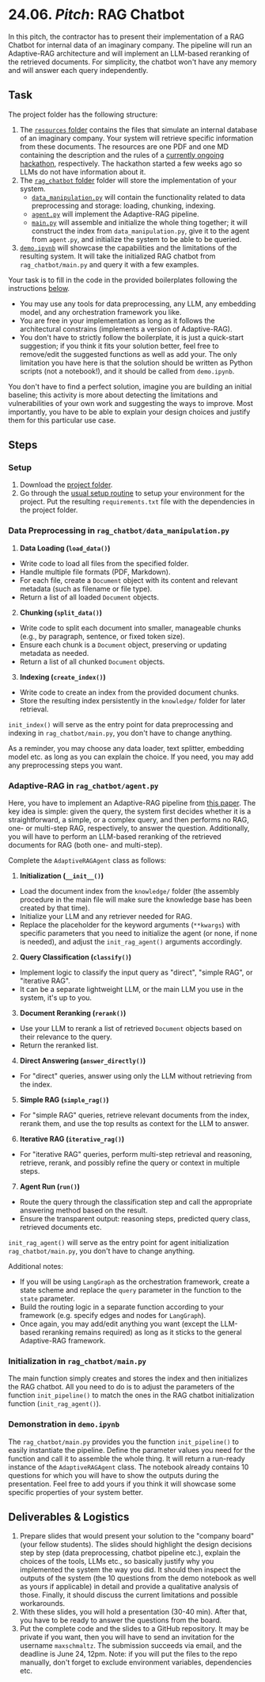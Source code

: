 # 24.06. _Pitch_: RAG Chatbot

In this pitch, the contractor has to present their implementation of a RAG Chatbot for internal data of an imaginary company. The pipeline will run an Adaptive-RAG architecture and will implement an LLM-based reranking of the retrieved documents. For simplicity, the chatbot won't have any memory and will answer each query independently.


## Task

The project folder has the following structure:
1. The [`resources` folder](https://github.com/maxschmaltz/Course-LLM-based-Assistants/tree/main/llm-based-assistants/pitches/1706/resources) contains the files that simulate an internal database of an imaginary company. Your system will retrieve specific information from these documents. The resources are one PDF and one MD containing the description and the rules of a [currently ongoing hackathon](https://www.kaggle.com/competitions/openai-to-z-challenge/overview), respectively. The hackathon started a few weeks ago so LLMs do not have information about it.
2. The [`rag_chatbot` folder](https://github.com/maxschmaltz/Course-LLM-based-Assistants/tree/main/llm-based-assistants/pitches/1706/rag_chatbot) folder will store the implementation of your system.
    * [`data_manipulation.py`](https://github.com/maxschmaltz/Course-LLM-based-Assistants/tree/main/llm-based-assistants/pitches/1706/rag_chatbot/data_manipulation.py) will contain the functionality related to data preprocessing and storage: loading, chunking, indexing.
    * [`agent.py`](https://github.com/maxschmaltz/Course-LLM-based-Assistants/tree/main/llm-based-assistants/pitches/1706/rag_chatbot/agent.py) will implement the Adaptive-RAG pipeline.
    * [`main.py`](https://github.com/maxschmaltz/Course-LLM-based-Assistants/tree/main/llm-based-assistants/pitches/1706/rag_chatbot/main.py) will assemble and initialize the whole thing together; it will construct the index from `data_manipulation.py`, give it to the agent from `agent.py`, and initialize the system to be able to be queried.
3. [`demo.ipynb`](https://github.com/maxschmaltz/Course-LLM-based-Assistants/tree/main/llm-based-assistants/pitches/1706/demo.ipynb) will showcase the capabilities and the limitations of the resulting system. It will take the initialized RAG chatbot from `rag_chatbot/main.py` and query it with a few examples.

Your task is to fill in the code in the provided boilerplates following the instructions [below](#steps).
* You may use any tools for data preprocessing, any LLM, any embedding model, and any orchestration framework you like.
* You are free in your implementation as long as it follows the architectural constrains (implements a version of Adaptive-RAG). 
* You don't have to strictly follow the boilerplate, it is just a quick-start suggestion; if you think it fits your solution better, feel free to remove/edit the suggested functions as well as add your. The only limitation you have here is that the solution should be written as Python scripts (not a notebook!), and it should be called from `demo.ipynb`.

You don't have to find a perfect solution, imagine you are building an initial baseline; this activity is more about detecting the limitations and vulnerabilities of your own work and suggesting the ways to improve. Most importantly, you have to be able to explain your design choices and justify them for this particular use case. 


## Steps

### Setup

1. Download the [project folder](https://github.com/maxschmaltz/Course-LLM-based-Assistants/tree/main/llm-based-assistants/pitches/1706).
2. Go through the [usual setup routine](https://maxschmaltz.github.io/Course-LLM-based-Assistants/infos/llm_inference_guide/README.html) to setup your environment for the project. Put the resulting `requirements.txt` file with the dependencies in the project folder.

### Data Preprocessing in `rag_chatbot/data_manipulation.py`

1. **Data Loading (`load_data()`)**
* Write code to load all files from the specified folder.
* Handle multiple file formats (PDF, Markdown).
* For each file, create a `Document` object with its content and relevant metadata (such as filename or file type).
* Return a list of all loaded `Document` objects.

2. **Chunking (`split_data()`)**
* Write code to split each document into smaller, manageable chunks (e.g., by paragraph, sentence, or fixed token size).
* Ensure each chunk is a `Document` object, preserving or updating metadata as needed.
* Return a list of all chunked `Document` objects.

3. **Indexing (`create_index()`)**
* Write code to create an index from the provided document chunks.
* Store the resulting index persistently in the `knowledge/` folder for later retrieval.

`init_index()` will serve as the entry point for data preprocessing and indexing in `rag_chatbot/main.py`, you don't have to change anything.

As a reminder, you may choose any data loader, text splitter, embedding model etc. as long as you can explain the choice. If you need, you may add any preprocessing steps you want.

### Adaptive-RAG in `rag_chatbot/agent.py`

Here, you have to implement an Adaptive-RAG pipeline from [this paper](https://arxiv.org/abs/2403.14403). The key idea is simple: given the query, the system first decides whether it is a straightforward, a simple, or a complex query, and then performs no RAG, one- or multi-step RAG, respectively, to answer the question. Additionally, you will have to perform an LLM-based reranking of the retrieved documents for RAG (both one- and multi-step).

Complete the `AdaptiveRAGAgent` class as follows:

1. **Initialization (`__init__()`)**
* Load the document index from the `knowledge/` folder (the assembly procedure in the main file will make sure the knowledge base has been created by that time).
* Initialize your LLM and any retriever needed for RAG.
* Replace the placeholder for the keyword arguments (`**kwargs`) with specific parameters that you need to initialize the agent (or none, if none is needed), and adjust the `init_rag_agent()` arguments accordingly.

2. **Query Classification (`classify()`)**
* Implement logic to classify the input query as "direct", "simple RAG", or "iterative RAG".
* It can be a separate lightweight LLM, or the main LLM you use in the system, it's up to you.

3. **Document Reranking (`rerank()`)**
* Use your LLM to rerank a list of retrieved `Document` objects based on their relevance to the query.
* Return the reranked list.

4. **Direct Answering (`answer_directly()`)**
* For "direct" queries, answer using only the LLM without retrieving from the index.

5. **Simple RAG (`simple_rag()`)**
* For "simple RAG" queries, retrieve relevant documents from the index, rerank them, and use the top results as context for the LLM to answer.

6. **Iterative RAG (`iterative_rag()`)**
* For "iterative RAG" queries, perform multi-step retrieval and reasoning, retrieve, rerank, and possibly refine the query or context in multiple steps.

7. **Agent Run (`run()`)**
* Route the query through the classification step and call the appropriate answering method based on the result.
* Ensure the transparent output: reasoning steps, predicted query class, retrieved documents etc.

`init_rag_agent()` will serve as the entry point for agent initialization `rag_chatbot/main.py`, you don't have to change anything.

Additional notes:
* If you will be using `LangGraph` as the orchestration framework, create a state scheme and replace the `query` parameter in the function to the `state` parameter.
* Build the routing logic in a separate function according to your framework (e.g. specify edges and nodes for `LangGraph`).
* Once again, you may add/edit anything you want (except the LLM-based reranking remains required) as long as it sticks to the general Adaptive-RAG framework.

### Initialization in `rag_chatbot/main.py`

The main function simply creates and stores the index and then initializes the RAG chatbot. All you need to do is to adjust the parameters of the function `init_pipeline()` to match the ones in the RAG chatbot initialization function (`init_rag_agent()`).  

### Demonstration in `demo.ipynb`

The `rag_chatbot/main.py` provides you the function `init_pipeline()` to easily instantiate the pipeline. Define the parameter values you need for the function and call it to assemble the whole thing. It will return a run-ready instance of the `AdaptiveRAGAgent` class. The notebook already contains 10 questions for which you will have to show the outputs during the presentation. Feel free to add yours if you think it will showcase some specific properties of your system better.


## Deliverables & Logistics

1. Prepare slides that would present your solution to the "company board" (your fellow students). The slides should highlight the design decisions step by step (data preprocessing, chatbot pipeline etc.), explain the choices of the tools, LLMs etc., so basically justify why you implemented the system the way you did. It should then inspect the outputs of the system (the 10 questions from the demo notebook as well as yours if applicable) in detail and provide a qualitative analysis of those. Finally, it should discuss the current limitations and possible workarounds.
2. With these slides, you will hold a presentation (30-40 min). After that, you have to be ready to answer the questions from the board.
3. Put the complete code and the slides to a GitHub repository. It may be private if you want, then you will have to send an invitation for the username `maxschmaltz`. The submission succeeds via email, and the deadline is June 24, 12pm. Note: if you will put the files to the repo manually, don't forget to exclude environment variables, dependencies etc.